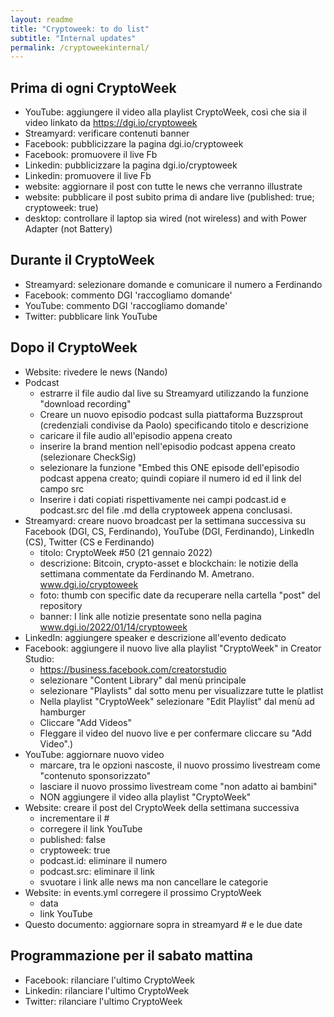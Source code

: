 ```yaml
---
layout: readme
title: "Cryptoweek: to do list"
subtitle: "Internal updates"
permalink: /cryptoweekinternal/
---
```


## Prima di ogni CryptoWeek

* YouTube: aggiungere il video alla playlist CryptoWeek,
  così che sia il video linkato da <https://dgi.io/cryptoweek>
* Streamyard: verificare contenuti banner
* Facebook: pubblicizzare la pagina dgi.io/cryptoweek
* Facebook: promuovere il live Fb
* Linkedin: pubblicizzare la pagina dgi.io/cryptoweek
* Linkedin: promuovere il live Fb
* website: aggiornare il post con tutte le news che verranno illustrate
* website: pubblicare il post subito prima di andare live (published: true; cryptoweek: true)
* desktop: controllare il laptop sia wired (not wireless) and with Power Adapter (not Battery)

## Durante il CryptoWeek

* Streamyard: selezionare domande e comunicare il numero a Ferdinando
* Facebook: commento DGI 'raccogliamo domande'
* YouTube: commento DGI 'raccogliamo domande'
* Twitter: pubblicare link YouTube

## Dopo il CryptoWeek

* Website: rivedere le news (Nando)
* Podcast
  * estrarre il file audio dal live su Streamyard utilizzando la funzione "download recording"
  * Creare un nuovo episodio podcast sulla piattaforma Buzzsprout (credenziali condivise da Paolo) specificando titolo e descrizione
  * caricare il file audio all'episodio appena creato
  * inserire la brand mention nell'episodio podcast appena creato (selezionare CheckSig)
  * selezionare la funzione "Embed this ONE episode dell'episodio podcast appena creato; quindi copiare il numero id ed il link del campo src
  * Inserire i dati copiati rispettivamente nei campi podcast.id e podcast.src del file .md della cryptoweek appena conclusasi.
* Streamyard: creare nuovo broadcast per la settimana successiva su Facebook (DGI, CS, Ferdinando), YouTube (DGI, Ferdinando), LinkedIn (CS), Twitter (CS e Ferdinando)
  * titolo: CryptoWeek #50 (21 gennaio 2022)
  * descrizione: Bitcoin, crypto-asset e blockchain: le notizie della settimana commentate da Ferdinando M. Ametrano. www.dgi.io/cryptoweek
  * foto: thumb con specific date da recuperare nella cartella "post" del repository
  * banner: I link alle notizie presentate sono nella pagina www.dgi.io/2022/01/14/cryptoweek
* LinkedIn: aggiungere speaker e descrizione all'evento dedicato
* Facebook: aggiungere il nuovo live alla playlist "CryptoWeek" in Creator Studio:
  * https://business.facebook.com/creatorstudio
  * selezionare "Content Library" dal menù principale
  * selezionare "Playlists" dal sotto menu per visualizzare tutte le platlist
  * Nella playlist "CryptoWeek" selezionare "Edit Playlist" dal menù ad hamburger
  * Cliccare "Add Videos"
  * Fleggare il video del nuovo live e per confermare cliccare su "Add Video".)
* YouTube: aggiornare nuovo video
  * marcare, tra le opzioni nascoste, il nuovo prossimo livestream come "contenuto sponsorizzato"
  * lasciare il nuovo prossimo livestream come "non adatto ai bambini"
  * NON aggiungere il video alla playlist "CryptoWeek"
* Website: creare il post del CryptoWeek della settimana successiva
  * incrementare il #
  * corregere il link YouTube
  * published: false
  * cryptoweek: true
  * podcast.id: eliminare il numero
  * podcast.src: eliminare il link
  * svuotare i link alle news ma non cancellare le categorie
* Website: in events.yml corregere il prossimo CryptoWeek
  * data
  * link YouTube
* Questo documento: aggiornare sopra in streamyard # e le due date

## Programmazione per il sabato mattina

* Facebook: rilanciare l'ultimo CryptoWeek
* Linkedin: rilanciare l'ultimo CryptoWeek
* Twitter: rilanciare l'ultimo CryptoWeek
